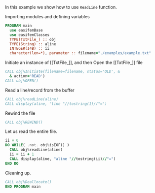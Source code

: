 In this example we show how to use `ReadLine` function.

Importing modules and defining variables

```fortran
PROGRAM main
  use easifemBase
  use easifemClasses
  TYPE(TxtFile_) :: obj
  TYPE(String) :: aline
  INTEGER(I4B) :: ii
  character(len=*), parameter :: filename="./examples/example.txt"
```

Initiate an instance of [[TxtFile_]], and then Open the [[TxtFile_]] file

```fortran
CALL obj%Initiate(filename=filename, status='OLD', &
  & action='READ')
CALL obj%OPEN()
```

Read a line/record from the buffer

```fortran
CALL obj%readLine(aline)
CALL display(aline, "line "//tostring(1)//"=")
```

Rewind the file

```fortran
CALL obj%REWIND()
```

Let us read the entire file.

```fortran
ii = 0
DO WHILE( .not. obj%isEOF() )
  CALL obj%readLine(aline)
  ii = ii + 1
  CALL display(aline, "aline "//tostring(ii)//"=")
END DO
```

Cleaning up.

```fortran
CALL obj%Deallocate()
END PROGRAM main
```
